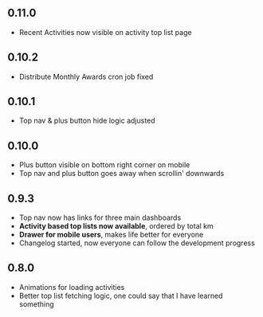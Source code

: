 ## 0.11.0

- Recent Activities now visible on activity top list page

## 0.10.2

- Distribute Monthly Awards cron job fixed

## 0.10.1

- Top nav & plus button hide logic adjusted

## 0.10.0

- Plus button visible on bottom right corner on mobile
- Top nav and plus button goes away when scrollin' downwards

## 0.9.3

- Top nav now has links for three main dashboards
- **Activity based top lists now available**, ordered by total km
- **Drawer for mobile users**, makes life better for everyone
- Changelog started, now everyone can follow the development progress

## 0.8.0

- Animations for loading activities
- Better top list fetching logic, one could say that I have learned something